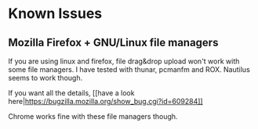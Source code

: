 # Known Issues

## Mozilla Firefox + GNU/Linux file managers

If you are using linux and firefox, file drag&drop upload won't work with some file managers. I have tested with thunar, pcmanfm and ROX. Nautilus seems to work though.

If you want all the details, [[have a look here|https://bugzilla.mozilla.org/show_bug.cgi?id=609284]]

Chrome works fine with these file managers though.